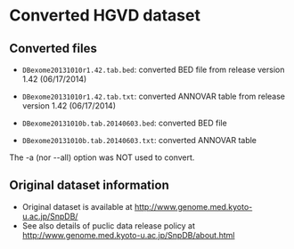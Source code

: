 # Converted HGVD dataset

## Converted files

* `DBexome20131010r1.42.tab.bed`: converted BED file from release version 1.42 (06/17/2014)
* `DBexome20131010r1.42.tab.txt`: converted ANNOVAR table from release version 1.42 (06/17/2014)

* `DBexome20131010b.tab.20140603.bed`: converted BED file
* `DBexome20131010b.tab.20140603.txt`: converted ANNOVAR table

The -a (nor --all) option was NOT used to convert.  

## Original dataset information
* Original dataset is available at http://www.genome.med.kyoto-u.ac.jp/SnpDB/
* See also details of puclic data release policy at http://www.genome.med.kyoto-u.ac.jp/SnpDB/about.html
